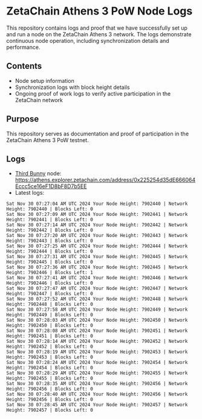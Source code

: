 # ZetaChain Athens 3 PoW Node Logs
This repository contains logs and proof that we have successfully set up and run a node on the ZetaChain Athens 3 network. The logs demonstrate continuous node operation, including synchronization details and performance.

## Contents
- Node setup information
- Synchronization logs with block height details
- Ongoing proof of work logs to verify active participation in the ZetaChain network

## Purpose
This repository serves as documentation and proof of participation in the ZetaChain Athens 3 PoW testnet.

## Logs

- [Third Bunny](https://thirdbunny.xyz/) node: https://athens.explorer.zetachain.com/address/0x225254d35dE666064Eccc5ce16eF1D8bF8D7b5EE
- Latest logs:
```
Sat Nov 30 07:27:04 AM UTC 2024 Your Node Height: 7902440 | Network Height: 7902440 | Blocks Left: 0
Sat Nov 30 07:27:09 AM UTC 2024 Your Node Height: 7902441 | Network Height: 7902441 | Blocks Left: 0
Sat Nov 30 07:27:14 AM UTC 2024 Your Node Height: 7902442 | Network Height: 7902442 | Blocks Left: 0
Sat Nov 30 07:27:20 AM UTC 2024 Your Node Height: 7902443 | Network Height: 7902443 | Blocks Left: 0
Sat Nov 30 07:27:25 AM UTC 2024 Your Node Height: 7902444 | Network Height: 7902444 | Blocks Left: 0
Sat Nov 30 07:27:31 AM UTC 2024 Your Node Height: 7902445 | Network Height: 7902445 | Blocks Left: 0
Sat Nov 30 07:27:36 AM UTC 2024 Your Node Height: 7902445 | Network Height: 7902446 | Blocks Left: 1
Sat Nov 30 07:27:41 AM UTC 2024 Your Node Height: 7902446 | Network Height: 7902446 | Blocks Left: 0
Sat Nov 30 07:27:47 AM UTC 2024 Your Node Height: 7902447 | Network Height: 7902447 | Blocks Left: 0
Sat Nov 30 07:27:52 AM UTC 2024 Your Node Height: 7902448 | Network Height: 7902448 | Blocks Left: 0
Sat Nov 30 07:27:58 AM UTC 2024 Your Node Height: 7902449 | Network Height: 7902449 | Blocks Left: 0
Sat Nov 30 07:28:03 AM UTC 2024 Your Node Height: 7902450 | Network Height: 7902450 | Blocks Left: 0
Sat Nov 30 07:28:08 AM UTC 2024 Your Node Height: 7902451 | Network Height: 7902451 | Blocks Left: 0
Sat Nov 30 07:28:14 AM UTC 2024 Your Node Height: 7902452 | Network Height: 7902452 | Blocks Left: 0
Sat Nov 30 07:28:19 AM UTC 2024 Your Node Height: 7902453 | Network Height: 7902453 | Blocks Left: 0
Sat Nov 30 07:28:24 AM UTC 2024 Your Node Height: 7902454 | Network Height: 7902454 | Blocks Left: 0
Sat Nov 30 07:28:29 AM UTC 2024 Your Node Height: 7902455 | Network Height: 7902455 | Blocks Left: 0
Sat Nov 30 07:28:35 AM UTC 2024 Your Node Height: 7902456 | Network Height: 7902456 | Blocks Left: 0
Sat Nov 30 07:28:40 AM UTC 2024 Your Node Height: 7902456 | Network Height: 7902456 | Blocks Left: 0
Sat Nov 30 07:28:45 AM UTC 2024 Your Node Height: 7902457 | Network Height: 7902457 | Blocks Left: 0
```
